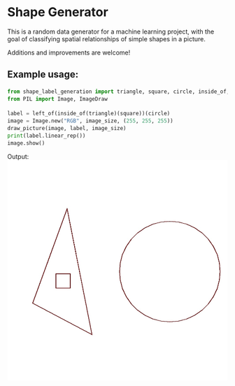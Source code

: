 # Shape Generator
This is a random data generator for a machine learning project, with the goal of classifying spatial relationships of simple shapes in a picture.

Additions and improvements are welcome!
## Example usage:
```python
from shape_label_generation import triangle, square, circle, inside_of, left_of
from PIL import Image, ImageDraw

label = left_of(inside_of(triangle)(square))(circle)
image = Image.new("RGB", image_size, (255, 255, 255))
draw_picture(image, label, image_size)
print(label.linear_rep())
image.show()
```

Output:
![circle left of a square inside of a triangle](example_images/example1.jpg)
